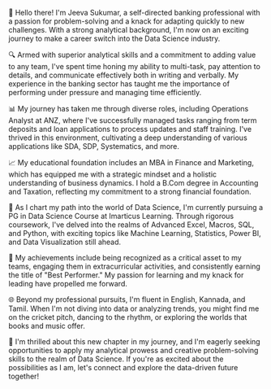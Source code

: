 👋 Hello there! I'm Jeeva Sukumar, a self-directed banking professional with a passion for problem-solving and a knack for adapting quickly to new challenges. With a strong analytical background, I'm now on an exciting journey to make a career switch into the Data Science industry.

🔍 Armed with superior analytical skills and a commitment to adding value to any team, I've spent time honing my ability to multi-task, pay attention to details, and communicate effectively both in writing and verbally. My experience in the banking sector has taught me the importance of performing under pressure and managing time efficiently.

📊 My journey has taken me through diverse roles, including Operations Analyst at ANZ, where I've successfully managed tasks ranging from term deposits and loan applications to process updates and staff training. I've thrived in this environment, cultivating a deep understanding of various applications like SDA, SDP, Systematics, and more.

📈 My educational foundation includes an MBA in Finance and Marketing, which has equipped me with a strategic mindset and a holistic understanding of business dynamics. I hold a B.Com degree in Accounting and Taxation, reflecting my commitment to a strong financial foundation.

🧠 As I chart my path into the world of Data Science, I'm currently pursuing a PG in Data Science Course at Imarticus Learning. Through rigorous coursework, I've delved into the realms of Advanced Excel, Macros, SQL, and Python, with exciting topics like Machine Learning, Statistics, Power BI, and Data Visualization still ahead.

🌟 My achievements include being recognized as a critical asset to my teams, engaging them in extracurricular activities, and consistently earning the title of "Best Performer." My passion for learning and my knack for leading have propelled me forward.

🌐 Beyond my professional pursuits, I'm fluent in English, Kannada, and Tamil. When I'm not diving into data or analyzing trends, you might find me on the cricket pitch, dancing to the rhythm, or exploring the worlds that books and music offer.

🚀 I'm thrilled about this new chapter in my journey, and I'm eagerly seeking opportunities to apply my analytical prowess and creative problem-solving skills to the realm of Data Science. If you're as excited about the possibilities as I am, let's connect and explore the data-driven future together!
